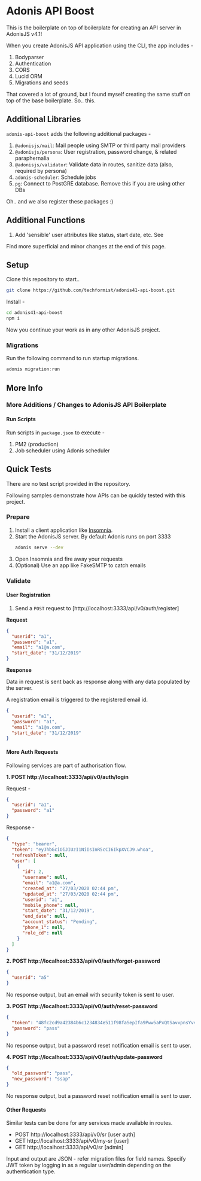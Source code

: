 # Adonis API Boost

This is the boilerplate on top of boilerplate for creating an API server in AdonisJS v4.1!

When you create AdonisJS API application using the CLI, the app includes -

1. Bodyparser
2. Authentication
3. CORS
4. Lucid ORM
5. Migrations and seeds

That covered a lot of ground, but I found myself creating the same stuff on top of the base boilerplate. So.. this.

## Additional Libraries

`adonis-api-boost` adds the following additional packages -

1. `@adonisjs/mail`: Mail people using SMTP or third party mail providers
1. `@adonisjs/persona`: User registration, password change, & related paraphernalia
1. `@adonisjs/validator`: Validate data in routes, sanitize data (also, required by persona)
1. `adonis-scheduler`: Schedule jobs
1. `pg`: Connect to PostGRE database. Remove this if you are using other DBs

Oh.. and we also register these packages :)

## Additional Functions

1. Add 'sensible' user attributes like status, start date, etc. See

Find more superficial and minor changes at the end of this page.

## Setup

Clone this repository to start..

```bash
git clone https://github.com/techformist/adonis41-api-boost.git
```

Install -

```bash
cd adonis41-api-boost
npm i
```

Now you continue your work as in any other AdonisJS project.

### Migrations

Run the following command to run startup migrations.

```js
adonis migration:run
```

## More Info

### More Additions / Changes to AdonisJS API Boilerplate

#### Run Scripts

Run scripts in `package.json` to execute -

1. PM2 (production)
1. Job scheduler using Adonis scheduler

## Quick Tests

There are no test script provided in the repository.

Following samples demonstrate how APIs can be quickly tested with this project.

### Prepare

1. Install a client application like [Insomnia]().
1. Start the AdonisJS server. By default Adonis runs on port 3333
   ```bash
   adonis serve --dev
   ```
1. Open Insomnia and fire away your requests
1. (Optional) Use an app like FakeSMTP to catch emails

### Validate

#### User Registration

1. Send a `POST` request to [http://localhost:3333/api/v0/auth/register]

**Request**

```json
{
  "userid": "a1",
  "password": "a1",
  "email": "a1@a.com",
  "start_date": "31/12/2019"
}
```

**Response**

Data in request is sent back as response along with any data populated by the server.

A registration email is triggered to the registered email id.

```json
{
  "userid": "a1",
  "password": "a1",
  "email": "a1@a.com",
  "start_date": "31/12/2019"
}
```

#### More Auth Requests

Following services are part of authorisation flow.

**1. POST http://localhost:3333/api/v0/auth/login**

Request -

```json
{
  "userid": "a1",
  "password": "a1"
}
```

Response -

```json
{
  "type": "bearer",
  "token": "eyJhbGciOiJIUzI1NiIsInR5cCI6IkpXVCJ9.whoa",
  "refreshToken": null,
  "user": [
    {
      "id": 2,
      "username": null,
      "email": "a1@a.com",
      "created_at": "27/03/2020 02:44 pm",
      "updated_at": "27/03/2020 02:44 pm",
      "userid": "a1",
      "mobile_phone": null,
      "start_date": "31/12/2019",
      "end_date": null,
      "account_status": "Pending",
      "phone_1": null,
      "role_cd": null
    }
  ]
}
```

**2. POST http://localhost:3333/api/v0/auth/forgot-password**

```json
{
  "userid": "a5"
}
```

No response output, but an email with security token is sent to user.

**3. POST http://localhost:3333/api/v0/auth/reset-password**

```json
{
  "token": "48fc2cd9a42384b6c1234834e511f98faSepIfa9Pww5aPxQtSavvpnsYvvr8Za556sR9ljpS8w=",
  "password": "pass"
}
```

No response output, but a password reset notification email is sent to user.

**4. POST http://localhost:3333/api/v0/auth/update-password**

```json
{
  "old_password": "pass",
  "new_password": "ssap"
}
```

No response output, but a password reset notification email is sent to user.

#### Other Requests

Similar tests can be done for any services made available in routes.

- POST http://localhost:3333/api/v0/sr [user auth]
- GET http://localhost:3333/api/v0/my-sr [user]
- GET http://localhost:3333/api/v0/sr [admin]

Input and output are JSON - refer migration files for field names. Specify JWT token by logging in as a regular user/admin depending on the authentication type.
